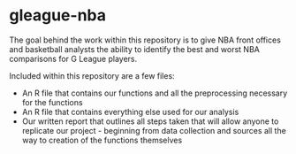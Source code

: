 # gleague-nba
The goal behind the work within this repository is to give NBA front offices and basketball analysts the ability to identify the best and worst NBA comparisons for G League players.

Included within this repository are a few files: 

* An R file that contains our functions and all the preprocessing necessary for the functions
* An R file that contains everything else used for our analysis
* Our written report that outlines all steps taken that will allow anyone to replicate our project - beginning from data collection and sources all the way to creation of the functions themselves
